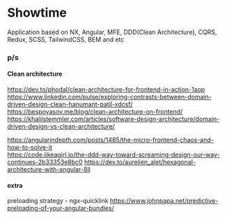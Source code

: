 # Showtime 

Application based on NX, Angular, MFE, DDD(Clean Architecture), CQRS, Redux, SCSS, TailwindCSS, BEM and etc

### p/s
#### Clean architecture
https://dev.to/phodal/clean-architecture-for-frontend-in-action-1aop  
https://www.linkedin.com/pulse/exploring-contrasts-between-domain-driven-design-clean-hanumant-patil-xdcsf/
https://bespoyasov.me/blog/clean-architecture-on-frontend/  
https://khalilstemmler.com/articles/software-design-architecture/domain-driven-design-vs-clean-architecture/

https://angularindepth.com/posts/1485/the-micro-frontend-chaos-and-how-to-solve-it  
https://code.likeagirl.io/the-ddd-way-toward-screaming-design-our-way-continues-2b33353e8bc0
https://dev.to/aurelien_alet/hexagonal-architecture-with-angular-8ll  

#### extra
preloading strategy - ngx-quicklink
https://www.johnpapa.net/predictive-preloading-of-your-angular-bundles/
